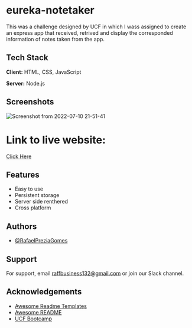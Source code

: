 # eureka-notetaker

This was a challenge designed by UCF in which I wass assigned to create an express app that received, retrived and display the corresponded information of notes taken from the app.




## Tech Stack

**Client:** HTML, CSS, JavaScript

**Server:** Node.js


## Screenshots

![Screenshot from 2022-07-10 21-51-41](https://user-images.githubusercontent.com/60278396/178180038-9bdf3632-84d2-440b-8b6f-c34e3ff21835.png)

# Link to live website: 
[Click Here](https://eureka-notetaker.herokuapp.com/notes)

## Features

- Easy to use
- Persistent storage
- Server side renthered
- Cross platform


## Authors

- [@RafaelPreziaGomes](https://github.com/RafaelPreziaGomes)


## Support

For support, email raffbusiness132@gmail.com or join our Slack channel.

## Acknowledgements

 - [Awesome Readme Templates](https://awesomeopensource.com/project/elangosundar/awesome-README-templates)
 - [Awesome README](https://github.com/matiassingers/awesome-readme)
 - [UCF Bootcamp](https://www.ucf.edu/)

